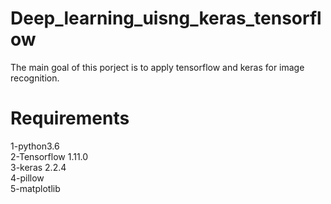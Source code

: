 # Deep_learning_uisng_keras_tensorflow
The main goal of  this porject is to apply tensorflow and keras for image recognition.

# Requirements
1-python3.6<br/>
2-Tensorflow 1.11.0<br/>
3-keras 2.2.4<br/>
4-pillow<br/>
5-matplotlib<br/>
